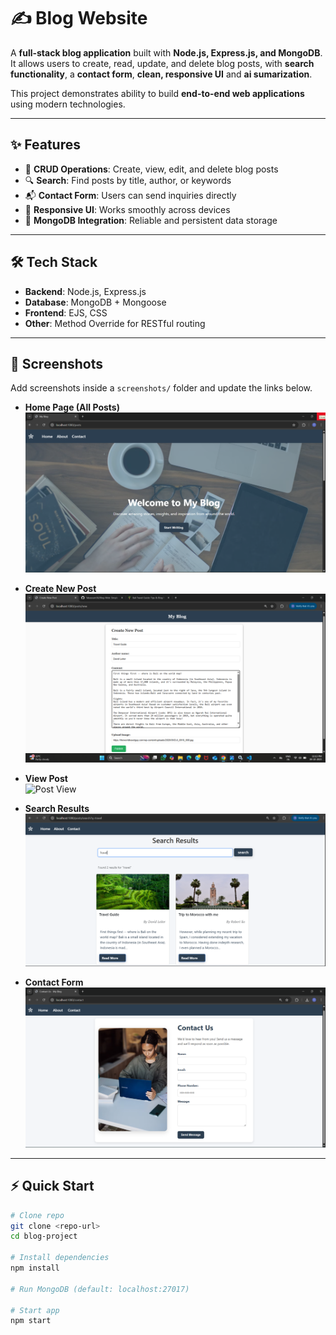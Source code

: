 # ✍️ Blog Website

A **full-stack blog application** built with **Node.js, Express.js, and MongoDB**.  
It allows users to create, read, update, and delete blog posts, with **search functionality**, a **contact form**, **clean, responsive UI** and **ai sumarization**.

This project demonstrates ability to build **end-to-end web applications** using modern technologies.

---

## ✨ Features

- 📝 **CRUD Operations**: Create, view, edit, and delete blog posts
- 🔍 **Search**: Find posts by title, author, or keywords
- 📬 **Contact Form**: Users can send inquiries directly
- 📱 **Responsive UI**: Works smoothly across devices
- 💾 **MongoDB Integration**: Reliable and persistent data storage

---

## 🛠 Tech Stack

- **Backend**: Node.js, Express.js
- **Database**: MongoDB + Mongoose
- **Frontend**: EJS, CSS
- **Other**: Method Override for RESTful routing

---

## 📸 Screenshots

Add screenshots inside a `screenshots/` folder and update the links below.

- **Home Page (All Posts)**  
  ![Home Page](/public/images/home-page.png)

- **Create New Post**  
  ![New Post](/public/images/new-post.png)

- **View Post**  
  ![Post View](/public/images/post-view.png)

- **Search Results**  
  ![Search](/public/images/search.png)

- **Contact Form**  
  ![Contact](/public/images/contact.png)

---

## ⚡ Quick Start

```bash
# Clone repo
git clone <repo-url>
cd blog-project

# Install dependencies
npm install

# Run MongoDB (default: localhost:27017)

# Start app
npm start
```
